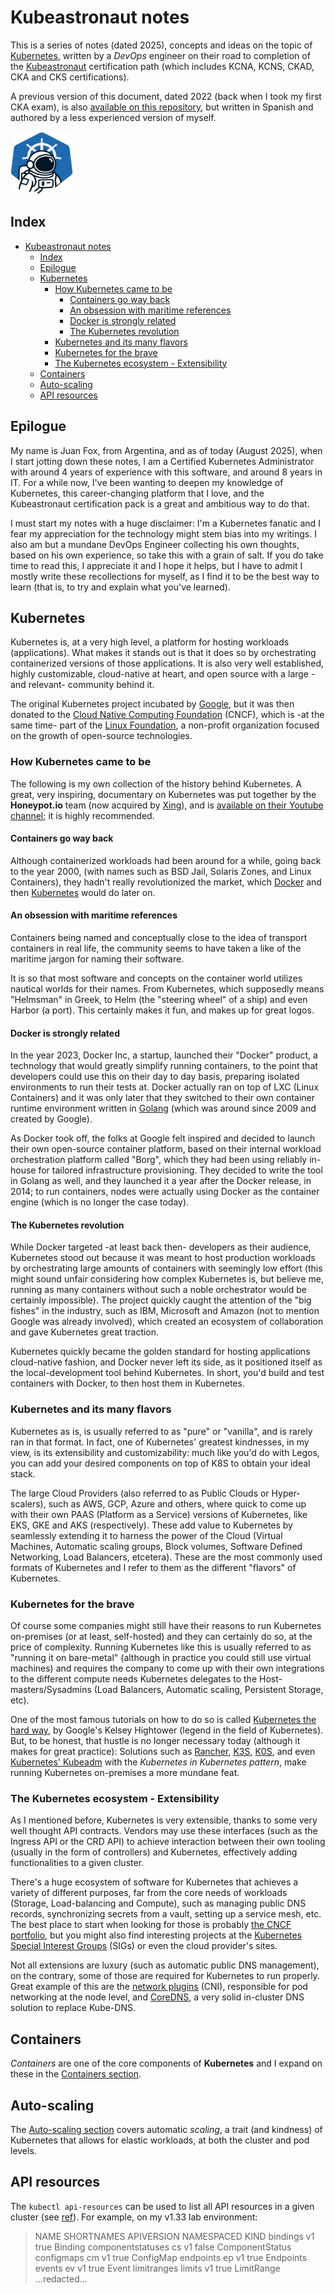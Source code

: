 # Kubeastronaut notes

This is a series of notes (dated 2025), concepts and ideas on the topic of [Kubernetes](https://kubernetes.io/), written by a *DevOps* engineer on their road to completion of the [Kubeastronaut](https://www.cncf.io/training/kubestronaut/) certification path (which includes KCNA, KCNS, CKAD, CKA and CKS certifications).

A previous version of this document, dated 2022 (back when I took my first CKA exam), is also [available on this repository](2022-cka-notes-es.md), but written in Spanish and authored by a less experienced version of myself.

<!-- markdownlint-disable-next-line -->
<img src="media/kubeastronaut.png" alt="Kubeastronaut" width="100" height="100">

## Index

- [Kubeastronaut notes](#kubeastronaut-notes)
  - [Index](#index)
  - [Epilogue](#epilogue)
  - [Kubernetes](#kubernetes)
    - [How Kubernetes came to be](#how-kubernetes-came-to-be)
      - [Containers go way back](#containers-go-way-back)
      - [An obsession with maritime references](#an-obsession-with-maritime-references)
      - [Docker is strongly related](#docker-is-strongly-related)
      - [The Kubernetes revolution](#the-kubernetes-revolution)
    - [Kubernetes and its many flavors](#kubernetes-and-its-many-flavors)
    - [Kubernetes for the brave](#kubernetes-for-the-brave)
    - [The Kubernetes ecosystem - Extensibility](#the-kubernetes-ecosystem---extensibility)
  - [Containers](#containers)
  - [Auto-scaling](#auto-scaling)
  - [API resources](#api-resources)

## Epilogue

My name is Juan Fox, from Argentina, and as of today (August 2025), when I start jotting down these notes, I am a Certified Kubernetes Administrator with around 4 years of experience with this software, and around 8 years in IT. For a while now, I've been wanting to deepen my knowledge of Kubernetes, this career-changing platform that I love, and the Kubeastronaut certification pack is a great and ambitious way to do that.

I must start my notes with a huge disclaimer: I'm a Kubernetes fanatic and I fear my appreciation for the technology might stem bias into my writings. I also am but a mundane DevOps Engineer collecting his own thoughts, based on his own experience, so take this with a grain of salt. If you do take time to read this, I appreciate it and I hope it helps, but I have to admit I mostly write these recollections for myself, as I find it to be the best way to learn (that is, to try and explain what you've learned).

## Kubernetes

Kubernetes is, at a very high level, a platform for hosting workloads (applications). What makes it stands out is that it does so by orchestrating containerized versions of those applications. It is also very well established, highly customizable, cloud-native at heart, and open source with a large -and relevant- community behind it.

The original Kubernetes project incubated by [Google](https://about.google), but it was then donated to the [Cloud Native Computing Foundation](https://www.cncf.io/) (CNCF), which is -at the same time- part of the [Linux Foundation](https://www.linuxfoundation.org/), a non-profit organization focused on the growth of open-source technologies.

### How Kubernetes came to be

The following is my own collection of the history behind Kubernetes. A great, very inspiring, documentary on Kubernetes was put together by the **Honeypot.io** team (now acquired by [Xing](https://www.xing.com/)), and is [available on their Youtube channel](https://www.youtube.com/watch?v=BE77h7dmoQU); it is highly recommended.

#### Containers go way back

Although containerized workloads had been around for a while, going back to the year 2000, (with names such as BSD Jail, Solaris Zones, and Linux Containers), they hadn't really revolutionized the market, which [Docker](https://www.docker.com/) and then [Kubernetes](https://kubernetes.io/) would do later on.

#### An obsession with maritime references

Containers being named and conceptually close to the idea of transport containers in real life, the community seems to have taken a like of the maritime jargon for naming their software.

It is so that most software and concepts on the container world utilizes nautical worlds for their names. From Kubernetes, which supposedly means "Helmsman" in Greek, to Helm (the "steering wheel" of a ship) and even Harbor (a port). This certainly makes it fun, and makes up for great logos.

#### Docker is strongly related

In the year 2023, Docker Inc, a startup, launched their "Docker" product, a technology that would greatly simplify running containers, to the point that developers could use this on their day to day basis, preparing isolated environments to run their tests at. Docker actually ran on top of LXC (Linux Containers) and it was only later that they switched to their own container runtime environment written in [Golang](https://go.dev/) (which was around since 2009 and created by Google).

As Docker took off, the folks at Google felt inspired and decided to launch their own open-source container platform, based on their internal workload orchestration platform called "Borg", which they had been using reliably in-house for tailored infrastructure provisioning. They decided to write the tool in Golang as well, and they launched it a year after the Docker release, in 2014; to run containers, nodes were actually using Docker as the container engine (which is no longer the case today).

#### The Kubernetes revolution

While Docker targeted -at least back then- developers as their audience, Kubernetes stood out because it was meant to host production workloads by orchestrating large amounts of containers with seemingly low effort (this might sound unfair considering how complex Kubernetes is, but  believe me, running as many containers without such a noble orchestrator would be certainly impossible). The project quickly caught the attention of the "big fishes" in the industry, such as IBM, Microsoft and Amazon (not to mention Google was already involved), which created an ecosystem of collaboration and gave Kubernetes great traction.

Kubernetes quickly became the golden standard for hosting applications cloud-native fashion, and Docker never left its side, as it positioned itself as the local-development tool behind Kubernetes. In short, you'd build and test containers with Docker, to then host them in Kubernetes.

### Kubernetes and its many flavors

Kubernetes as is, is usually referred to as "pure" or "vanilla", and is rarely ran in that format. In fact, one of Kubernetes' greatest kindnesses, in my view, is its extensibility and customizability: much like you'd do with Legos, you can add your desired components on top of K8S to obtain your ideal stack.

The large Cloud Providers (also referred to as Public Clouds or Hyper-scalers), such as AWS, GCP, Azure and others, where quick to come up with their own PAAS (Platform as a Service) versions of Kubernetes, like EKS, GKE and AKS (respectively). These add value to Kubernetes by seamlessly extending it to harness the power of the Cloud (Virtual Machines, Automatic scaling groups, Block volumes, Software Defined Networking, Load Balancers, etcetera). These are the most commonly used formats of Kubernetes and I refer to them as the different "flavors" of Kubernetes.

### Kubernetes for the brave

Of course some companies might still have their reasons to run Kubernetes on-premises (or at least, self-hosted) and they can certainly do so, at the price of complexity. Running Kubernetes like this is usually referred to as "running it on bare-metal" (although in practice you could still use virtual machines) and requires the company to come up with their own integrations to the different compute needs Kubernetes delegates to the Host-masters/Sysadmins (Load Balancers, Automatic scaling, Persistent Storage, etc).

One of the most famous tutorials on how to do so is called [Kubernetes the hard way](Host-masters/Sysadmins), by Google's Kelsey Hightower (legend in the field of Kubernetes). But, to be honest, that hustle is no longer necessary today (although it makes for great practice): Solutions such as [Rancher](https://www.rancher.com/), [K3S](https://k3s.io/), [K0S](https://k0sproject.io/), and even [Kubernetes' Kubeadm](https://kubernetes.io/es/docs/reference/setup-tools/kubeadm/) with the *Kubernetes in Kubernetes pattern*, make running Kubernetes on-premises a more mundane feat.

### The Kubernetes ecosystem - Extensibility

As I mentioned before, Kubernetes is very extensible, thanks to some very well thought API contracts. Vendors may use these interfaces (such as the Ingress API or the CRD API) to achieve interaction between their own tooling (usually in the form of controllers) and Kubernetes, effectively adding functionalities to a given cluster.

There's a huge ecosystem of software for Kubernetes that achieves a variety of different purposes, far from the core needs of workloads (Storage, Load-balancing and Compute), such as managing public DNS records, synchronizing secrets from a vault, setting up a service mesh, etc. The best place to start when looking for those is probably [the CNCF portfolio](https://www.cncf.io/projects/), but you might also find interesting projects at the [Kubernetes Special Interest Groups](https://github.com/kubernetes-sigs) (SIGs) or even the cloud provider's sites.

Not all extensions are luxury (such as automatic public DNS management), on the contrary, some of those are required for Kubernetes to run properly. Great example of this are the [network plugins](https://kubernetes.io/docs/concepts/extend-kubernetes/compute-storage-net/network-plugins/) (CNI), responsible for pod networking at the node level, and [CoreDNS](https://coredns.io/), a very solid in-cluster DNS solution to replace Kube-DNS.

## Containers

*Containers* are one of the core components of **Kubernetes** and I expand on these in the [Containers section](containers.md).

## Auto-scaling

The [Auto-scaling section](autoscaling.md) covers automatic *scaling*, a trait (and kindness) of Kubernetes that allows for elastic workloads, at both the cluster and pod levels.

## API resources

The `kubectl api-resources` can be used to list all API resources in a given cluster (see [ref](https://kubernetes.io/docs/reference/kubectl/generated/kubectl_api-resources/)). For example, on my v1.33 lab environment:

> NAME                               SHORTNAMES      APIVERSION                             NAMESPACED   KIND
> bindings                                           v1                                     true         Binding
> componentstatuses                  cs              v1                                     false        ComponentStatus
> configmaps                         cm              v1                                     true         ConfigMap
> endpoints                          ep              v1                                     true         Endpoints
> events                             ev              v1                                     true         Event
> limitranges                        limits          v1                                     true         LimitRange
> ...redacted...
